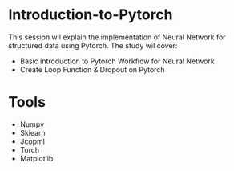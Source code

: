 # Introduction-to-Pytorch
This session wil explain the implementation of Neural Network for structured data using Pytorch. 
The study wil cover:
- Basic introduction to Pytorch Workflow for Neural Network
- Create Loop Function & Dropout on Pytorch

# Tools
- Numpy
- Sklearn
- Jcopml
- Torch
- Matplotlib
